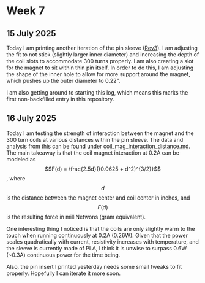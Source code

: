 # Week 7

## 15 July 2025

Today I am printing another iteration of the pin sleeve ([Rev3](../Cad_Files/PinSleeve-Rev3.amf)).
I am adjusting the fit to not stick (slightly larger inner diameter)
and increasing the depth of the coil slots to accommodate 300 turns
properly. I am also creating a slot for the magnet to sit within
thin pin itself. In order to do this, I am adjusting the shape of
the inner hole to allow for more support around the magnet, which
pushes up the outer diameter to 0.22".

I am also getting around to starting this log, which means this
marks the first non-backfilled entry in this repository.

## 16 July 2025

Today I am testing the strength of interaction between the magnet
and the 300 turn coils at various distances within the pin sleeve.
The data and analysis from this can be found under [coil_mag_interaction_distance.md](../RESEARCH/coil_mag_interaction_distance.md).
The main takeaway is that the coil magnet interaction at 0.2A can
be modeled as $$F(d) = \frac{2.5d}{(0.0625 + d^2)^{3/2}}$$, where $$d$$
is the distance between the magnet center and coil center in inches,
and $$F(d)$$ is the resulting force in milliNetwons (gram equivalent).

One interesting thing I noticed is that the coils are only slightly
warm to the touch when running continuously at 0.2A (0.26W). Given that
the power scales quadratically with current, resistivity increases
with temperature, and the sleeve is currently made of PLA, I think
it is unwise to surpass 0.6W (~0.3A) continuous power for the time
being.

Also, the pin insert I printed yesterday needs some small tweaks to
fit properly. Hopefully I can iterate it more soon.
